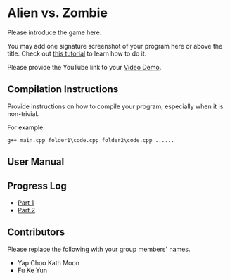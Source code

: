 # Alien vs. Zombie

Please introduce the game here.

You may add one signature screenshot of your program here or above the title. Check out [this tutorial](https://www.digitalocean.com/community/tutorials/markdown-markdown-images) to learn how to do it.

Please provide the YouTube link to your [Video Demo](https://youtube.com).

## Compilation Instructions

Provide instructions on how to compile your program, especially when it is non-trivial.

For example:

```
g++ main.cpp folder1\code.cpp folder2\code.cpp ......
```

## User Manual



## Progress Log

- [Part 1](PART1.md)
- [Part 2](PART2.md)

## Contributors

Please replace the following with your group members' names. 

- Yap Choo Kath Moon
- Fu Ke Yun